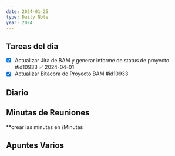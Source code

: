 ```yaml
---
date: 2024-01-25
type: Daily Note
year: 2024
---
```


## Tareas del dia


- [x] Actualizar Jira de BAM y generar informe de status de proyecto #id10933 ✅ 2024-04-01
- [x] Actualizar Bitacora de Proyecto BAM #id10933

## Diario

## Minutas de Reuniones
**crear las minutas en /Minutas

## Apuntes Varios